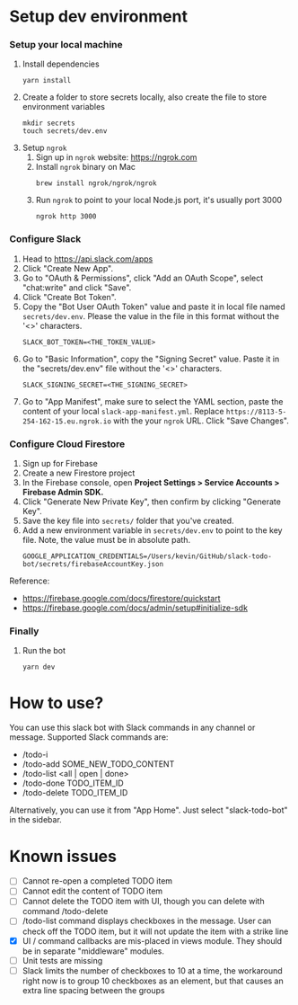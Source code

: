 # Setup dev environment
### Setup your local machine
1. Install dependencies
   ```
   yarn install
   ```
1. Create a folder to store secrets locally, also create the file to store environment variables
   ```
   mkdir secrets
   touch secrets/dev.env
   ```
1. Setup `ngrok`
   1. Sign up in `ngrok` website: https://ngrok.com
   1. Install `ngrok` binary on Mac
       ```
       brew install ngrok/ngrok/ngrok
       ```
   1. Run `ngrok` to point to your local Node.js port, it's usually port 3000
      ```
      ngrok http 3000
      ```

### Configure Slack
1. Head to https://api.slack.com/apps
1. Click "Create New App".
1. Go to "OAuth & Permissions", click "Add an OAuth Scope", select "chat:write" and click "Save".
1. Click "Create Bot Token".
1. Copy the "Bot User OAuth Token" value and paste it in local file named `secrets/dev.env`. Please the value in the file in this format without the '<>' characters.
   ```
   SLACK_BOT_TOKEN=<THE_TOKEN_VALUE>
   ```
1. Go to "Basic Information", copy the "Signing Secret" value. Paste it in the "secrets/dev.env" file without the '<>' characters.
   ```
   SLACK_SIGNING_SECRET=<THE_SIGNING_SECRET>
   ```
1. Go to "App Manifest", make sure to select the YAML section, paste the content of your local `slack-app-manifest.yml`.
 Replace `https://8113-5-254-162-15.eu.ngrok.io` with the your `ngrok` URL. Click "Save Changes".

### Configure Cloud Firestore
1. Sign up for Firebase
1. Create a new Firestore project
1. In the Firebase console, open **Project Settings > Service Accounts > Firebase Admin SDK.**
1. Click "Generate New Private Key", then confirm by clicking "Generate Key".
1. Save the key file into `secrets/` folder that you've created.
1. Add a new environment variable in `secrets/dev.env` to point to the key file. Note, the value must be in absolute path.
   ```
   GOOGLE_APPLICATION_CREDENTIALS=/Users/kevin/GitHub/slack-todo-bot/secrets/firebaseAccountKey.json
   ```
Reference:
- https://firebase.google.com/docs/firestore/quickstart
- https://firebase.google.com/docs/admin/setup#initialize-sdk

### Finally
1. Run the bot
   ```
   yarn dev
   ```

# How to use?
You can use this slack bot with Slack commands in any channel or message. Supported Slack commands are:
- /todo-i
- /todo-add SOME_NEW_TODO_CONTENT
- /todo-list <all | open | done>
- /todo-done TODO_ITEM_ID
- /todo-delete TODO_ITEM_ID

Alternatively, you can use it from "App Home". Just select "slack-todo-bot" in the sidebar.


# Known issues
- [ ] Cannot re-open a completed TODO item
- [ ] Cannot edit the content of TODO item
- [ ] Cannot delete the TODO item with UI, though you can delete with command /todo-delete
- [ ] /todo-list command displays checkboxes in the message. User can check off the TODO item, but it will not update the item with a strike line
- [x] UI / command callbacks are mis-placed in views module. They should be in separate "middleware" modules.
- [ ] Unit tests are missing
- [ ] Slack limits the number of checkboxes to 10 at a time, the workaround right now is to group 10 checkboxes as an element,
 but that causes an extra line spacing between the groups
